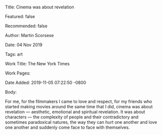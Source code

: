 Title: Cinema was about revelation

Featured: false

Recommended: false

Author: Martin Scorsese

Date: 04 Nov 2019

Tags: art

Work Title: The New York Times

Work Pages:  

Date Added: 2019-11-05 07:22:50 -0800

Body:

For me, for the filmmakers I came to love and respect, for my friends who started making movies around the same time that I did, cinema was about revelation — aesthetic, emotional and spiritual revelation. It was about characters — the complexity of people and their contradictory and sometimes paradoxical natures, the way they can hurt one another and love one another and suddenly come face to face with themselves.


